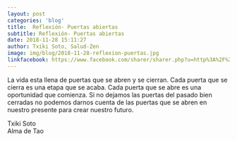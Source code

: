 ```yaml
---
layout: post
categories: 'blog'
title:  Reflexión- Puertas abiertas
subtitle: Reflexión- Puertas abiertas
date: 2018-11-28 15:11:27
author: Txiki Soto, Salud-Zen
image: img/blog/2018-11-28-reflexion-puertas.jpg
linkfacebook: https://www.facebook.com/sharer/sharer.php?u=http%3A%2F%2Fwww.salud-zen.com%2Fblog%2F2018%2F11%2F28%2Freflexion-puertas.html&amp;src=sdkpreparse
---
```

La vida esta llena de puertas que se abren y se cierran. Cada puerta que se cierra es una etapa que se acaba. Cada puerta que se abre es una oportunidad que comienza. Si no dejamos las puertas del pasado bien cerradas no podemos darnos cuenta de las puertas que se abren en nuestro presente para crear nuestro futuro.

Txiki Soto  
Alma de Tao  
